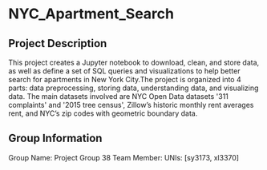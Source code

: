 # NYC_Apartment_Search

## Project Description
This project creates a Jupyter notebook to download, clean, and store data, as well as define a set of SQL queries and visualizations to help better search for apartments in New York City.The project is organized into 4 parts: data preprocessing, storing data, understanding data, and visualizing data.
The main datasets involved are NYC Open Data datasets '311 complaints' and  '2015 tree census', Zillow’s historic monthly rent averages rent, and NYC’s zip codes with geometric boundary data.

## Group Information
Group Name: Project Group 38
Team Member: UNIs: [sy3173, xl3370]
